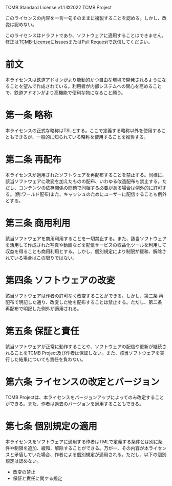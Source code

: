TCMB Standard License v1.1
©2022 TCMB Project

このライセンスの内容を一言一句そのままに複製することを認める。しかし、改変は認めない。

このライセンスはドラフトであり、ソフトウェアに適用することはできません。修正は[TCMB-License](https://github.com/TCMB-Project/TCMB-License)にIssuesまたはPull Requestで送信してください。
# 前文
本ライセンスは鉄道アドオンがより能動的かつ自由な環境で開発されるようになることを望んで作成されている。利用者が内部システムへの関心を高めることで、鉄道アドオンがより高機能で便利な物になること願う。
# 第一条 略称
本ライセンスの正式な略称はTSLとする。ここで定義する略称以外を使用することもできるが、一般的に知られている略称を使用することを推奨する。
# 第二条 再配布
本ライセンスが適用されたソフトウェアを再配布することを禁止する。同様に、該当ソフトウェアに改変を加えたものの配布、いわゆる改造配布も禁止する。ただし、コンテンツの依存関係の問題で同梱する必要がある場合は例外的に許可する。(例:ワールド配布)また、キャッシュのためにユーザーに配信することも例外とする。
# 第三条 商用利用
該当ソフトウェアを商用利用することを一切禁止する。また、該当ソフトウェアを活用して作成された写真や動画などを配信サービスの収益化ツールを利用して収益を得ることも商用利用とする。しかし、個別規定により制限が緩和、解除されている場合はこの限りではない。
# 第四条 ソフトウェアの改変
該当ソフトウェアは作者の許可なく改変することができる。しかし、第二条 再配布で明記した通り、改変した物を配布することは禁止する。ただし、第二条 再配布で明記した例外が適用される。
# 第五条 保証と責任
該当ソフトウェアが正常に動作することや、ソフトウェアの配信や更新が継続されることをTCMB Project及び作者は保証しない。また、該当ソフトウェアを実行した結果についても責任を負わない。
# 第六条 ライセンスの改定とバージョン
TCMB Projectは、本ライセンスをバージョンアップによってのみ改定することができる。また、作者は過去のバージョンを適用することもできる。
# 第七条 個別規定の適用
本ライセンスをソフトウェアに適用する作者はTMLで定義する条件とは別に条件や制限を追加、緩和、解除することができる。万が一、その内容が本ライセンスと矛盾していた場合、作者による個別規定が適用される。ただし、以下の個別規定は認めない。
- 改変の禁止
- 保証と責任に関する規定
